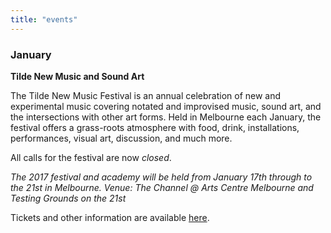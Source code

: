 ```yaml
---
title: "events"
---
```


### January

**Tilde New Music and Sound Art**

The Tilde New Music Festival is an annual celebration of new and experimental music covering notated and improvised music, sound art, and the intersections with other art forms. Held in Melbourne each January, the festival offers a grass-roots atmosphere with food, drink, installations, performances, visual art, discussion, and much more.

All calls for the festival are now _closed_.

_The 2017 festival and academy will be held from January 17th through to the 21st in Melbourne. Venue: The Channel @ Arts Centre Melbourne and Testing Grounds on the 21st_

Tickets and other information are available [here](https://tilde.net.au/festival/).
